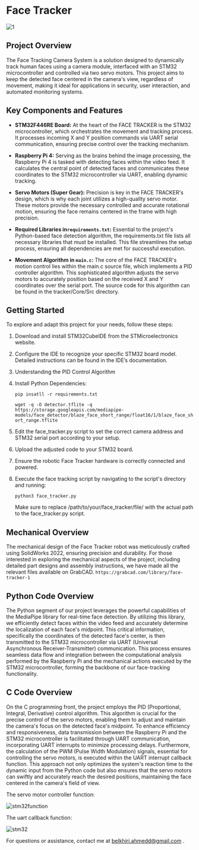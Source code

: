 # Face Tracker
![1](https://github.com/AHMED-BELKHIRI/Face-Tracker/assets/90837035/986083e8-6c60-4ecc-9a22-e97e87359b29)
## Project Overview

The Face Tracking Camera System is a solution designed to dynamically track human faces using a camera module, interfaced with an STM32 microcontroller and controlled via two servo motors. This project aims to keep the detected face centered in the camera's view, regardless of movement, making it ideal for applications in security, user interaction, and automated monitoring systems.

## Key Components and Features

- **STM32F446RE Board:** At the heart of the FACE TRACKER is the STM32 microcontroller, which orchestrates the movement and tracking process. It processes incoming X and Y position commands via UART serial communication, ensuring precise control over the tracking mechanism.
- **Raspberry Pi 4:**  Serving as the brains behind the image processing, the Raspberry Pi 4 is tasked with detecting faces within the video feed. It calculates the central point of detected faces and communicates these coordinates to the STM32 microcontroller via UART, enabling dynamic tracking.

- **Servo Motors (Super Gear):** Precision is key in the FACE TRACKER's design, which is why each joint utilizes a high-quality servo motor. These motors provide the necessary controlled and accurate rotational motion, ensuring the face remains centered in the frame with high precision.

- **Required Libraries in`requirements.txt`:** Essential to the project's Python-based face detection algorithm, the requirements.txt file lists all necessary libraries that must be installed. This file streamlines the setup process, ensuring all dependencies are met for successful execution.

- **Movement Algorithm in `main.c`:** The core of the FACE TRACKER's motion control lies within the main.c source file, which implements a PID controller algorithm. This sophisticated algorithm adjusts the servo motors to accurately position based on the received X and Y coordinates over the serial port. The source code for this algorithm can be found in the tracker/Core/Src directory.

## Getting Started

To explore and adapt this project for your needs, follow these steps:
1. Download and install STM32CubeIDE from the STMicroelectronics website.
2. Configure the IDE to recognize your specific STM32 board model. Detailed instructions can be found in the IDE’s documentation.
3. Understanding the PID Control Algorithm
4. Install Python Dependencies:
   
   `pip insatll -r requirements.txt`
   
   `wget -q -O detector.tflite -q https://storage.googleapis.com/mediapipe-models/face_detector/blaze_face_short_range/float16/1/blaze_face_short_range.tflite`
6. Edit the face_tracker.py script to set the correct camera address and STM32 serial port according to your setup.
7. Upload the adjusted code to your STM32 board.
8. Ensure the robotic Face Tracker hardware is correctly connected and powered.
9. Execute the face tracking script by navigating to the script's directory and running:
    
   `python3 face_tracker.py`

   Make sure to replace /path/to/your/face_tracker/file/ with the actual path to the face_tracker.py script.

## Mechanical Overview
The mechanical design of the Face Tracker robot was meticulously crafted using SolidWorks 2022, ensuring precision and durability. For those interested in exploring the mechanical aspects of the project, including detailed part designs and assembly instructions, we have made all the relevant files available on GrabCAD.
`https://grabcad.com/library/face-tracker-1`

## Python Code Overview
The Python segment of our project leverages the powerful capabilities of the MediaPipe library for real-time face detection. By utilizing this library, we efficiently detect faces within the video feed and accurately determine the localization of each face's midpoint. This critical information, specifically the coordinates of the detected face's center, is then transmitted to the STM32 microcontroller via UART (Universal Asynchronous Receiver-Transmitter) communication. This process ensures seamless data flow and integration between the computational analysis performed by the Raspberry Pi and the mechanical actions executed by the STM32 microcontroller, forming the backbone of our face-tracking functionality.

## C Code Overview
On the C programming front, the project employs the PID (Proportional, Integral, Derivative) control algorithm. This algorithm is crucial for the precise control of the servo motors, enabling them to adjust and maintain the camera's focus on the detected face's midpoint. To enhance efficiency and responsiveness, data transmission between the Raspberry Pi and the STM32 microcontroller is facilitated through UART communication, incorporating UART interrupts to minimize processing delays. Furthermore, the calculation of the PWM (Pulse Width Modulation) signals, essential for controlling the servo motors, is executed within the UART interrupt callback function. This approach not only optimizes the system's reaction time to the dynamic input from the Python code but also ensures that the servo motors can swiftly and accurately reach the desired positions, maintaining the face centered in the camera's field of view.

The servo motor controller function:

![stm32function](https://github.com/AHMED-BELKHIRI/Face-Tracker/assets/90837035/6206e480-9462-4944-9740-c0d07f78237d)

The uart callback function:

![stm32](https://github.com/AHMED-BELKHIRI/Face-Tracker/assets/90837035/3c921140-f1f3-49bc-820f-89c8495380fe)


For questions or assistance, contact me at belkhiri.ahmedd@gmail.com .
